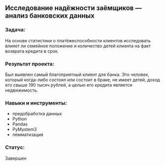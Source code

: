 ## Исследование надёжности заёмщиков — анализ банковских данных
### Задача:
На основе статистики о платёжеспособности клиентов исследовать влияет ли семейное положение и количество детей клиента на факт возврата кредита в срок.

### Результат проекта:
Был выявлен самый благоприятный клиент для банка. Это человек, который когда-либо состоял или состоит в браке, не имеет детей, доход его свыше 190 тысяч рублей, а целью его кредита является недвижимость.

### Навыки и инструменты:

 - предобработка данных
 - Python
 - Pandas
 - PyMystem3
 - лемматизация
### Статус:
 Завершен

